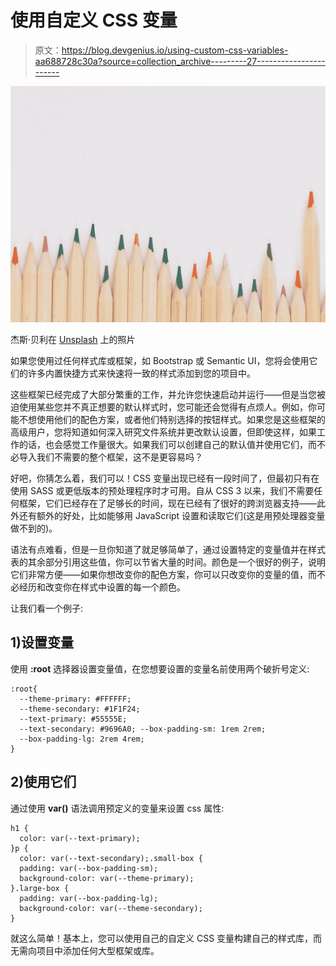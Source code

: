 # 使用自定义 CSS 变量

> 原文：<https://blog.devgenius.io/using-custom-css-variables-aa688728c30a?source=collection_archive---------27----------------------->

![](img/45d917d78490773d18df5d745175661a.png)

杰斯·贝利在 [Unsplash](https://unsplash.com?utm_source=medium&utm_medium=referral) 上的照片

如果您使用过任何样式库或框架，如 Bootstrap 或 Semantic UI，您将会使用它们的许多内置快捷方式来快速将一致的样式添加到您的项目中。

这些框架已经完成了大部分繁重的工作，并允许您快速启动并运行——但是当您被迫使用某些您并不真正想要的默认样式时，您可能还会觉得有点烦人。例如，你可能不想使用他们的配色方案，或者他们特别选择的按钮样式。如果您是这些框架的高级用户，您将知道如何深入研究文件系统并更改默认设置，但即使这样，如果工作的话，也会感觉工作量很大。如果我们可以创建自己的默认值并使用它们，而不必导入我们不需要的整个框架，这不是更容易吗？

好吧，你猜怎么着，我们可以！CSS 变量出现已经有一段时间了，但最初只有在使用 SASS 或更低版本的预处理程序时才可用。自从 CSS 3 以来，我们不需要任何框架，它们已经存在了足够长的时间，现在已经有了很好的跨浏览器支持——此外还有额外的好处，比如能够用 JavaScript 设置和读取它们(这是用预处理器变量做不到的)。

语法有点难看，但是一旦你知道了就足够简单了，通过设置特定的变量值并在样式表的其余部分引用这些值，你可以节省大量的时间。颜色是一个很好的例子，说明它们非常方便——如果你想改变你的配色方案，你可以只改变你的变量的值，而不必经历和改变你在样式中设置的每一个颜色。

让我们看一个例子:

## 1)设置变量

使用 **:root** 选择器设置变量值，在您想要设置的变量名前使用两个破折号定义:

```
:root{
  --theme-primary: #FFFFFF;
  --theme-secondary: #1F1F24;
  --text-primary: #55555E;
  --text-secondary: #9696A0; --box-padding-sm: 1rem 2rem;
  --box-padding-lg: 2rem 4rem;
}
```

## 2)使用它们

通过使用 **var()** 语法调用预定义的变量来设置 css 属性:

```
h1 {
  color: var(--text-primary);
}p {
  color: var(--text-secondary);.small-box {
  padding: var(--box-padding-sm);
  background-color: var(--theme-primary);
}.large-box {
  padding: var(--box-padding-lg);
  background-color: var(--theme-secondary);
}
```

就这么简单！基本上，您可以使用自己的自定义 CSS 变量构建自己的样式库，而无需向项目中添加任何大型框架或库。